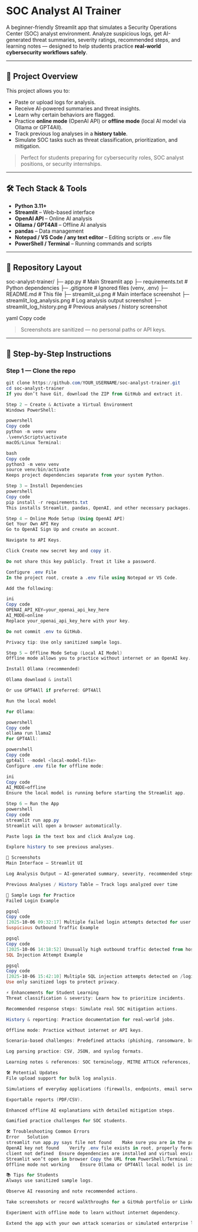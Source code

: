 # SOC Analyst AI Trainer

A beginner-friendly Streamlit app that simulates a Security Operations Center (SOC) analyst environment. Analyze suspicious logs, get AI-generated threat summaries, severity ratings, recommended steps, and learning notes — designed to help students practice **real-world cybersecurity workflows safely**.

---

## 🔹 Project Overview

This project allows you to:

- Paste or upload logs for analysis.
- Receive AI-powered summaries and threat insights.
- Learn why certain behaviors are flagged.
- Practice **online mode** (OpenAI API) or **offline mode** (local AI model via Ollama or GPT4All).
- Track previous log analyses in a **history table**.
- Simulate SOC tasks such as threat classification, prioritization, and mitigation.

> Perfect for students preparing for cybersecurity roles, SOC analyst positions, or security internships.

---

## 🛠 Tech Stack & Tools

- **Python 3.11+**
- **Streamlit** – Web-based interface
- **OpenAI API** – Online AI analysis
- **Ollama / GPT4All** – Offline AI analysis
- **pandas** – Data management
- **Notepad / VS Code / any text editor** – Editing scripts or `.env` file
- **PowerShell / Terminal** – Running commands and scripts

---

## 📁 Repository Layout

soc-analyst-trainer/
├─ app.py # Main Streamlit app
├─ requirements.txt # Python dependencies
├─ .gitignore # Ignored files (venv, .env)
├─ README.md # This file
├─ streamlit_ui.png # Main interface screenshot
├─ streamlit_log_analysis.png # Log analysis output screenshot
├─ streamlit_log_history.png # Previous analyses / history screenshot

yaml
Copy code

> Screenshots are sanitized — no personal paths or API keys.

---

## 🚀 Step-by-Step Instructions

### **Step 1 — Clone the repo**

```powershell
git clone https://github.com/YOUR_USERNAME/soc-analyst-trainer.git
cd soc-analyst-trainer
If you don’t have Git, download the ZIP from GitHub and extract it.

Step 2 — Create & Activate a Virtual Environment
Windows PowerShell:

powershell
Copy code
python -m venv venv
.\venv\Scripts\activate
macOS/Linux Terminal:

bash
Copy code
python3 -m venv venv
source venv/bin/activate
Keeps project dependencies separate from your system Python.

Step 3 — Install Dependencies
powershell
Copy code
pip install -r requirements.txt
This installs Streamlit, pandas, OpenAI, and other necessary packages.

Step 4 — Online Mode Setup (Using OpenAI API)
Get Your Own API Key
Go to OpenAI Sign Up and create an account.

Navigate to API Keys.

Click Create new secret key and copy it.

Do not share this key publicly. Treat it like a password.

Configure .env File
In the project root, create a .env file using Notepad or VS Code.

Add the following:

ini
Copy code
OPENAI_API_KEY=your_openai_api_key_here
AI_MODE=online
Replace your_openai_api_key_here with your key.

Do not commit .env to GitHub.

Privacy tip: Use only sanitized sample logs.

Step 5 — Offline Mode Setup (Local AI Model)
Offline mode allows you to practice without internet or an OpenAI key.

Install Ollama (recommended)

Ollama download & install

Or use GPT4All if preferred: GPT4All

Run the local model

For Ollama:

powershell
Copy code
ollama run llama2
For GPT4All:

powershell
Copy code
gpt4all --model <local-model-file>
Configure .env file for offline mode:

ini
Copy code
AI_MODE=offline
Ensure the local model is running before starting the Streamlit app.

Step 6 — Run the App
powershell
Copy code
streamlit run app.py
Streamlit will open a browser automatically.

Paste logs in the text box and click Analyze Log.

Explore history to see previous analyses.

📸 Screenshots
Main Interface – Streamlit UI

Log Analysis Output – AI-generated summary, severity, recommended steps

Previous Analyses / History Table – Track logs analyzed over time

📄 Sample Logs for Practice
Failed Login Example

pgsql
Copy code
[2025-10-06 09:32:17] Multiple failed login attempts detected for user admin from 10.0.0.42
Suspicious Outbound Traffic Example

pgsql
Copy code
[2025-10-06 14:18:52] Unusually high outbound traffic detected from host 10.0.0.58 to external IP 203.0.113.55 on port 445.
SQL Injection Attempt Example

pgsql
Copy code
[2025-10-06 15:42:10] Multiple SQL injection attempts detected on /login.php from IP 198.51.100.23
Use only sanitized logs to protect privacy.

⚡ Enhancements for Student Learning
Threat classification & severity: Learn how to prioritize incidents.

Recommended response steps: Simulate real SOC mitigation actions.

History & reporting: Practice documentation for real-world jobs.

Offline mode: Practice without internet or API keys.

Scenario-based challenges: Predefined attacks (phishing, ransomware, brute force).

Log parsing practice: CSV, JSON, and syslog formats.

Learning notes & references: SOC terminology, MITRE ATT&CK references, free labs.

🛠 Potential Updates
File upload support for bulk log analysis.

Simulations of everyday applications (firewalls, endpoints, email servers).

Exportable reports (PDF/CSV).

Enhanced offline AI explanations with detailed mitigation steps.

Gamified practice challenges for SOC students.

🛠 Troubleshooting Common Errors
Error	Solution
streamlit run app.py says file not found	Make sure you are in the project root where app.py exists.
OpenAI key not found	Verify .env file exists in root, properly formatted, and not pushed to GitHub.
client not defined	Ensure dependencies are installed and virtual environment is active.
Streamlit won’t open in browser	Copy the URL from PowerShell/Terminal into your browser manually.
Offline mode not working	Ensure Ollama or GPT4All local model is installed and running before starting Streamlit.

📚 Tips for Students
Always use sanitized sample logs.

Observe AI reasoning and note recommended actions.

Take screenshots or record walkthroughs for a GitHub portfolio or LinkedIn showcase.

Experiment with offline mode to learn without internet dependency.

Extend the app with your own attack scenarios or simulated enterprise logs.

